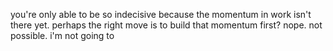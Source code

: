 you're only able to be so indecisive because the momentum in work isn't there yet. perhaps the right move is to build that momentum first? nope. not possible. i'm not going to


